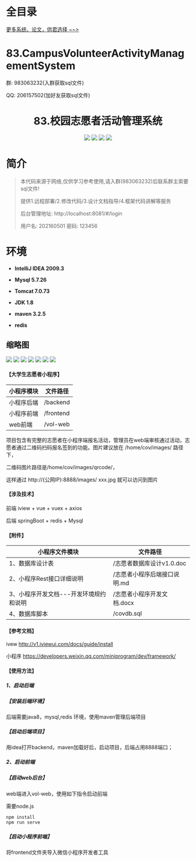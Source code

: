 # 全目录

[更多系统、论文，供君选择 ~~>](https://www.yuque.com/wisebit/blog)


# 83.CampusVolunteerActivityManagementSystem

<p>群: 983063232(入群获取sql文件)</p>
<p>QQ: 206157502(加好友获取sql文件)</p>

<p><h1 align="center">83.校园志愿者活动管理系统</h1></p>


<p align="center">
	<img src="https://img.shields.io/badge/jdk-1.8-orange.svg"/>
    <img src="https://img.shields.io/badge/springboot-5.x-lightgrey.svg"/>
    <img src="https://img.shields.io/badge/vue-3.x-blue.svg"/>
    <img src="https://img.shields.io/badge/小程序-3.x-yellow.svg"/>
</p>

# 简介

> 本代码来源于网络,仅供学习参考使用,请入群(983063232)后联系群主索要sql文件!
>
> 提供1.远程部署/2.修改代码/3.设计文档指导/4.框架代码讲解等服务
>
> 后台管理地址: http://localhost:8081/#/login
>
> 用户名: 202160501 密码: 123456


# 环境

- <b>IntelliJ IDEA 2009.3</b>

- <b>Mysql 5.7.26</b>

- <b>Tomcat 7.0.73</b>

- <b>JDK 1.8</b>

- <b>maven 3.2.5 </b>

- <b>redis </b>




## 缩略图

![](https://bitwise.oss-cn-heyuan.aliyuncs.com/2024/9/10/90078c73-093f-4b1f-9a9a-15985ba17327.png)
![](https://bitwise.oss-cn-heyuan.aliyuncs.com/2024/9/10/1e56f761-5bbc-4fe6-be46-de920eac9221.png)
![](https://bitwise.oss-cn-heyuan.aliyuncs.com/2024/9/10/debec934-307f-448c-9719-ce28d9bf1f88.png)
![](https://bitwise.oss-cn-heyuan.aliyuncs.com/2024/9/10/6b1ca971-64ab-4dbb-a553-f9a991622573.png)
![](https://bitwise.oss-cn-heyuan.aliyuncs.com/2024/9/10/bc35c6c2-091d-423c-be96-c73f50cdd254.png)
![](https://bitwise.oss-cn-heyuan.aliyuncs.com/2024/9/10/a10c05ac-c173-4f7b-958f-ad54a48811ae.png)
![](https://bitwise.oss-cn-heyuan.aliyuncs.com/2024/9/10/df26e04b-68ac-400d-a8ff-edf07787219a.png)








#### 【大学生志愿者小程序】

|  小程序模块    |  文件路径    |
| ---- | ---- |
|  小程序后端    |   /backend   |
|  小程序前端    |  /frontend    |
|  web前端    |  /vol-web    |

项目包含有完整的志愿者在小程序端报名活动，管理员在web端审核通过活动，志愿者通过二维码扫码报名签到的功能。图片建议放在   /home/cov/images/  路径下，

二维码图片路径是/home/cov/images/qrcode/，

这样通过  http://{公网IP}:8888/images/ xxx.jpg 就可以访问到图片



#### 【涉及技术】

前端    iview + vue + vuex + axios

后端    springBoot + redis + Mysql



#### 【附件】

|  小程序文件模块    |  文件路径    |
| ---- | ---- |
| 1、数据库设计表     |  /志愿者数据库设计v1.0.doc    |
| 2、小程序Rest接口详细说明 | /志愿者小程序后端接口说明.md   |
|  3、小程序开发文档---开发环境规约和说明    | /志愿者小程序开发文档.docx     |
| 4、数据库脚本 | /covdb.sql |



#### 【参考文档】

ivew  http://v1.iviewui.com/docs/guide/install

小程序  https://developers.weixin.qq.com/miniprogram/dev/framework/



#### 【使用方法】

##### 1、启动后端

##### 【安装后端环境】

后端需要java8，mysql,redis 环境，使用maven管理后端项目



##### 【启动后端项目】

用idea打开backend，maven加载好后，启动项目，后端占用8888端口；


##### 2、启动前端

##### 【启动web后台】

web端进入vol-web，使用如下指令启动前端

需要node.js

```bash
npm install
npm run serve 
```

##### 【启动小程序前端】

将frontend文件夹导入微信小程序开发者工具


